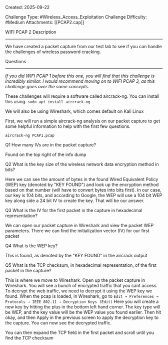 Created: 2025-09-22

Challenge Type: #Wireless_Access_Exploitation
Challenge Difficulty: #Medium
Attachments: [[PCAP2.cap]]

WIFI PCAP 2
Description
***
We have created a packet capture from our test lab to see if you can handle the challenges of wireless password cracking.

Questions
***
*If you did WIFI PCAP 1 before this one, you will find that this challenge is incredibly similar. I would recommend moving on to WIFI PCAP 3, as this challenge goes over the same concepts.*

These challenges will require a software called aircrack-ng. You can install this using.
`sudo apt install aircrack-ng`

We will also be using Wireshark, which comes default on Kali Linux

First, we will run a simple aircrack-ng analysis on our packet capture to get some helpful information to help with the first few questions.

`aircrack-ng PCAP1.pcap`


Q1
How many IVs are in the packet capture?

Found on the top right of the info dump

Q2
What is the key size of the wireless network data encryption method in bits?

Here we can see the amount of bytes in the found Wired Equivalent Policy (WEP) key (denoted by "KEY FOUND") and look up the encryption method based on that number (will have to convert bytes into bits first). In our case, our key is 104 bits, and according to Google, the WEP will use a 104 bit WEP key along side a 24 bit IV to create the key. That will be our answer.

Q3
What is the IV for the first packet in the capture in hexadecimal representation?

We can open our packet capture in Wireshark and view the packet WEP parameters. There we can find the initialization vector (IV) for our first packet

Q4
What is the WEP key?

This is found, as denoted by the "KEY FOUND" in the aircrack output

Q5
What is the TCP checksum, in hexadecimal representation, of the first packet in the capture?

This is where we move to Wireshark. Open up the packet capture in Wireshark. You will see a bunch of encrypted traffic that you cant access. To decrypt the web traffic, we need to decrypt it using the WEP key we found. When the pcap is loaded, in Wireshark, go to 
`Edit → Preferences → Protocols → IEEE 802.11 → Decryption Keys (Edit)`
Here you will create a new key by hitting the plus in the bottom left hand corner. The key type will be WEP, and the key value will be the WEP value you found earlier. Then hit okay, and then Apply in the previous screen to apply the decryption key to the capture. You can now see the decrypted traffic.

You can then expand the TCP field in the first packet and scroll until you find the TCP checksum